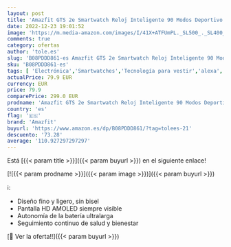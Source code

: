 ```yaml
---
layout: post
title: 'Amazfit GTS 2e Smartwatch Reloj Inteligente 90 Modos Deportivo 5 ATM Duración debatería 14 Días Medición de la saturación de oxígeno en Sangre Alexa'
date: 2022-12-23 19:01:52
image: 'https://m.media-amazon.com/images/I/41X+ATFUmPL._SL500_._SL400_.jpg'
comments: true
category: ofertas
author: 'tole.es'
slug: 'B08PDDD861-es Amazfit GTS 2e Smartwatch Reloj Inteligente 90 Modos...'
sku: 'B08PDDD861-es'
tags: [ 'Electrónica','Smartwatches','Tecnología para vestir','alexa','amazfit','🇪🇸', ]
actualPrice: 79.9 EUR
currency: EUR
price: 79.9
comparePrice: 299.0 EUR
prodname: 'Amazfit GTS 2e Smartwatch Reloj Inteligente 90 Modos Deportivo 5 ATM Duración debatería 14 Días Medición de la saturación de oxígeno en Sangre Alexa'
country: 'es'
flag: '🇪🇸'
brand: 'Amazfit'
buyurl: 'https://www.amazon.es/dp/B08PDDD861/?tag=tolees-21'
descuento: '73.28'
average: '110.927297297297'
---
```


Está [{{< param title >}}]({{< param buyurl >}}) en el siguiente enlace!

[![{{< param prodname >}}]({{< param image >}})]({{< param buyurl >}})

ℹ️:

- Diseño fino y ligero, sin bisel
- Pantalla HD AMOLED siempre visible
- Autonomía de la batería ultralarga
- Seguimiento continuo de salud y bienestar

[🛒 Ver la oferta!!]({{< param buyurl >}})
